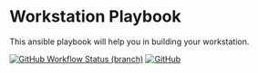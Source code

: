 Workstation Playbook
====
This ansible playbook will help you in building your workstation.

[![GitHub Workflow Status (branch)](https://img.shields.io/github/workflow/status/kilip/workstation/Build/main?style=for-the-badge)](https://github.com/kilip/workstation/actions?query=branch:main)
[![GitHub](https://img.shields.io/github/license/kilip/workstation?style=for-the-badge)](https://github.com/kilip/workstation/blob/main/LICENSE)
